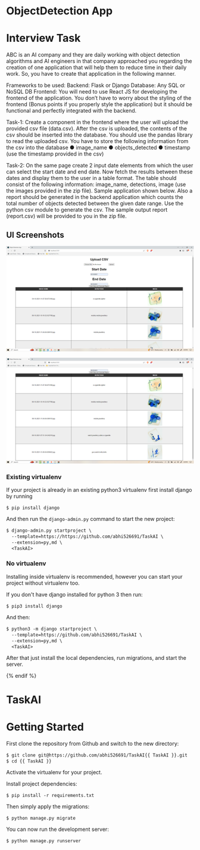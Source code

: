 # ObjectDetection App


# Interview Task
ABC is an AI company and they are daily working with object detection algorithms and AI
engineers in that company approached you regarding the creation of one application that will
help them to reduce time in their daily work. So, you have to create that application in the
following manner.

Frameworks to be used:
Backend: Flask or Django
Database: Any SQL or NoSQL DB
Frontend: You will need to use React JS for developing the frontend of the application. You
don’t have to worry about the styling of the frontend (Bonus points if you properly style the
application) but it should be functional and perfectly integrated with the backend.

Task-1:
Create a component in the frontend where the user will upload the provided csv file
(data.csv). After the csv is uploaded, the contents of the csv should be inserted into the
database. You should use the pandas library to read the uploaded csv. You have to store the
following information from the csv into the database
● image_name
● objects_detected
● timestamp (use the timestamp provided in the csv)

Task-2:
On the same page create 2 input date elements from which the user can select the start date
and end date. Now fetch the results between these dates and display them to the user in a
table format. The table should consist of the following information: image_name, detections,
image (use the images provided in the zip file). Sample application shown below.
Also a report should be generated in the backend application which counts the total number
of objects detected between the given date range. Use the python csv module to generate
the csv. The sample output report (report.csv) will be provided to you in the zip file.


## UI Screenshots
![Default Home View](Output1.png "Title")

![Default Home View](Output2.png "Title")



### Existing virtualenv

If your project is already in an existing python3 virtualenv first install django by running

    $ pip install django
    
And then run the `django-admin.py` command to start the new project:

    $ django-admin.py startproject \
      --template=https://https://github.com/abhi526691/TaskAI \
      --extension=py,md \
      <TaskAI>
      
### No virtualenv

Installing inside virtualenv is recommended, however you can start your project without virtualenv too.

If you don't have django installed for python 3 then run:

    $ pip3 install django
    
And then:

    $ python3 -m django startproject \
      --template=https://github.com/abhi526691/TaskAI \
      --extension=py,md \
      <TaskAI>
      
      
After that just install the local dependencies, run migrations, and start the server.

{% endif %}

# TaskAI

# Getting Started

First clone the repository from Github and switch to the new directory:

    $ git clone git@https://github.com/abhi526691/TaskAI{{ TaskAI }}.git
    $ cd {{ TaskAI }}
    
Activate the virtualenv for your project.
    
Install project dependencies:

    $ pip install -r requirements.txt
    
    
Then simply apply the migrations:

    $ python manage.py migrate
    

You can now run the development server:

    $ python manage.py runserver
    
    
